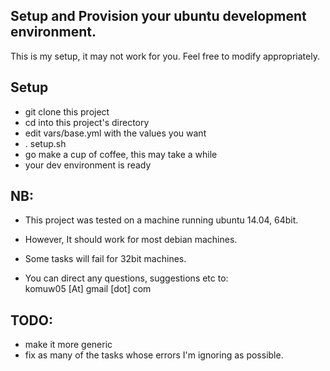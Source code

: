 ## Setup and Provision your ubuntu development environment.

This is my setup, it may not work for you. Feel free to modify appropriately.

## Setup       
      
* git clone this project
* cd into this project's directory
* edit vars/base.yml with the values you want
* . setup.sh
* go make a cup of coffee, this may take a while
* your dev environment is ready


## NB:      
* This project was tested on a machine running ubuntu 14.04, 64bit.
* However, It should work for most debian machines. 
* Some tasks will fail for 32bit machines.

* You can direct any questions, suggestions etc to:     
komuw05 [At] gmail [dot] com


## TODO:
* make it more generic
* fix as many of the tasks whose errors I'm ignoring as possible.